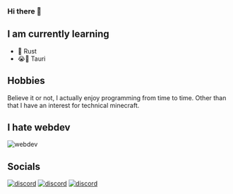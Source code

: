 ### Hi there 👋

## I am currently learning

- 🦀 Rust
- 😭🔫 Tauri

## Hobbies

Believe it or not, I actually enjoy programming from time to time. Other than that I have an interest for technical minecraft.


## I hate webdev

![webdev](https://user-images.githubusercontent.com/106735982/187077842-ee4bc7ab-120a-4b38-acd9-ca7fbca43acd.png)

## Socials

[<img src="https://github.com/gauravghongde/social-icons/blob/master/SVG/Color/Discord.svg" alt="discord" title="BlueCore">](https://discord.com/)
[<img src="https://github.com/gauravghongde/social-icons/blob/master/SVG/Color/Youtube.svg" alt="discord" title="BlueCore#2157">](https://www.youtube.com/channel/UC4hVDJncycIFA9zfmozobAw)
[<img src="https://github.com/gauravghongde/social-icons/blob/master/SVG/Color/Twitter.svg" alt="discord" title="BigBlueCore">](https://twitter.com/BigBlueCore)
